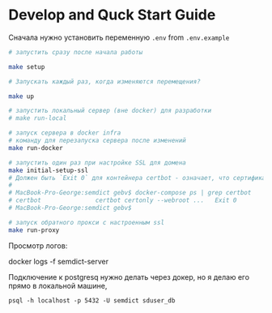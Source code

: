 # Develop and Quck Start Guide


Сначала нужно установить переменную
 `.env` from `.env.example`

```bash
# запустить сразу после начала работы

make setup

# Запускать каждый раз, когда изменяются перемещения?

make up

# запустить локальный сервер (вне docker) для разработки
# make run-local

# запуск сервера в docker infra
# команду для перезапуска сервера после изменений
make run-docker

# запустить один раз при настройке SSL для домена
make initial-setup-ssl
# Должен быть `Exit 0` для контейнера certbot - означает, что сертификат был успешно установлен
#
# MacBook-Pro-George:semdict gebv$ docker-compose ps | grep certbot
# certbot               certbot certonly --webroot ...   Exit 0
# MacBook-Pro-George:semdict gebv$

# запуск обратного прокси с настроенным ssl
make run-proxy
```


Просмотр логов:

docker logs -f semdict-server

Подключение к postgresq нужно делать через докер, но я делаю его прямо в локальной машине, 
```
psql -h localhost -p 5432 -U semdict sduser_db
```
